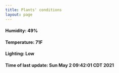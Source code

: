 ```yaml
---
title: Plants' conditions
layout: page
---
```



#### Humidity: 49%
#### Temperature: 71F
#### Lighting: Low
#### Time of last update: Sun May  2 09:42:01 CDT 2021
